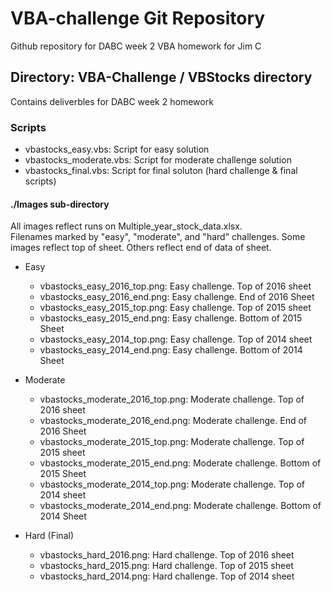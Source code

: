 # VBA-challenge Git Repository

Github repository for DABC week 2 VBA homework for Jim C

## Directory: VBA-Challenge / VBStocks directory

Contains deliverbles for DABC week 2 homework

### Scripts

* vbastocks_easy.vbs:  Script for easy solution
* vbastocks_moderate.vbs: Script for moderate challenge solution
* vbastocks_final.vbs:  Script for final soluton (hard challenge & final scripts)

#### ./Images sub-directory

All images reflect runs on Multiple_year_stock_data.xlsx.  
Filenames marked by "easy", "moderate", and "hard" challenges.
Some images reflect top of sheet.  Others reflect end of data of sheet.

* Easy
  * vbastocks_easy_2016_top.png:  Easy challenge. Top of 2016 sheet
  * vbastocks_easy_2016_end.png:  Easy challenge. End of 2016 Sheet
  * vbastocks_easy_2015_top.png:  Easy challenge. Top of 2015 sheet
  * vbastocks_easy_2015_end.png:  Easy challenge. Bottom of 2015 Sheet
  * vbastocks_easy_2014_top.png:  Easy challenge. Top of 2014 sheet
  * vbastocks_easy_2014_end.png:  Easy challenge. Bottom of 2014 Sheet

* Moderate
  * vbastocks_moderate_2016_top.png:  Moderate challenge. Top of 2016 sheet
  * vbastocks_moderate_2016_end.png:  Moderate challenge. End of 2016 Sheet
  * vbastocks_moderate_2015_top.png:  Moderate challenge. Top of 2015 sheet
  * vbastocks_moderate_2015_end.png:  Moderate challenge. Bottom of 2015 Sheet
  * vbastocks_moderate_2014_top.png:  Moderate challenge. Top of 2014 sheet
  * vbastocks_moderate_2014_end.png:  Moderate challenge. Bottom of 2014 Sheet

* Hard (Final)
  * vbastocks_hard_2016.png:  Hard challenge. Top of 2016 sheet
  * vbastocks_hard_2015.png:  Hard challenge. Top of 2015 sheet
  * vbastocks_hard_2014.png:  Hard challenge. Top of 2014 sheet

